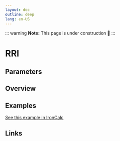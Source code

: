 ```yaml
---
layout: doc
outline: deep
lang: en-US
---
```


::: warning
**Note:** This page is under construction 🚧
:::

# RRI

## Parameters

## Overview

## Examples

[See this example in IronCalc](https://app.ironcalc.com/?filename=rri)

## Links